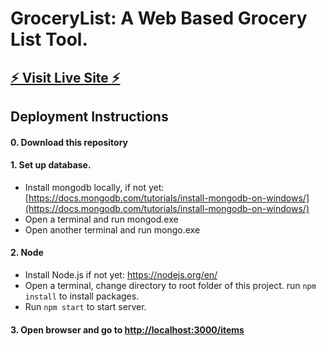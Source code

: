 # GroceryList: A Web Based Grocery List Tool.

## [:zap: Visit Live Site :zap:](https://still-beach-44000.herokuapp.com/items)



## Deployment Instructions
#### 0.	Download this repository
#### 1.	Set up database. 
*	Install mongodb locally, if not yet:[https://docs.mongodb.com/tutorials/install-mongodb-on-windows/](https://docs.mongodb.com/tutorials/install-mongodb-on-windows/)
*	Open a terminal and run mongod.exe
*	Open another terminal and run mongo.exe
#### 2.	Node 
*	Install Node.js if not yet: https://nodejs.org/en/
*	Open a terminal, change directory to root folder of this project. run `npm install` to install packages.  
*	Run `npm start` to start server.
#### 3.	Open browser and go to [http://localhost:3000/items](http://localhost:3000/items)  
